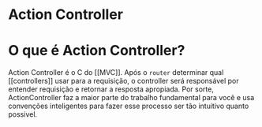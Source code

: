 # Action Controller

# O que é Action Controller?

Action Controller é o C do [[MVC]]. Após o `router` determinar qual [[controllers]] usar para a requisição, o controller será responsável por entender requisição e retornar a resposta apropiada. Por sorte, ActionController faz a maior parte do trabalho fundamental para você e usa convenções inteligentes para fazer esse processo ser tão intuitivo quanto possivel.
